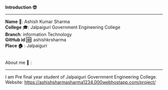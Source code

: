 <b>Introduction 😎</b><br><hr>
<b>Name</b> 📛: Ashish Kumar Sharma<br>
<b>College</b> 🎓: Jalpaiguri Government Engineering College<br>
<b>Branch</b>: information Technology<br>
<b>GitHub id 🆔</b>: ashishkrsharma<br>
<b>Place 🏠</b> : Jalpaiguri<br><br>

</b>About me </b>👦 :<br><hr>
I am Pre final year student of Jalpaiguri Government Engineering College. Website: https://ashishsharmasharma1234.000webhostapp.com/project/
